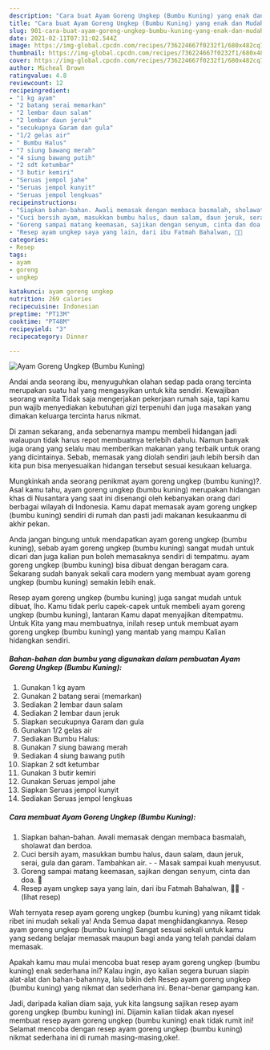 ```yaml
---
description: "Cara buat Ayam Goreng Ungkep (Bumbu Kuning) yang enak dan Mudah Dibuat"
title: "Cara buat Ayam Goreng Ungkep (Bumbu Kuning) yang enak dan Mudah Dibuat"
slug: 901-cara-buat-ayam-goreng-ungkep-bumbu-kuning-yang-enak-dan-mudah-dibuat
date: 2021-02-11T07:31:02.544Z
image: https://img-global.cpcdn.com/recipes/736224667f0232f1/680x482cq70/ayam-goreng-ungkep-bumbu-kuning-foto-resep-utama.jpg
thumbnail: https://img-global.cpcdn.com/recipes/736224667f0232f1/680x482cq70/ayam-goreng-ungkep-bumbu-kuning-foto-resep-utama.jpg
cover: https://img-global.cpcdn.com/recipes/736224667f0232f1/680x482cq70/ayam-goreng-ungkep-bumbu-kuning-foto-resep-utama.jpg
author: Micheal Brown
ratingvalue: 4.8
reviewcount: 12
recipeingredient:
- "1 kg ayam"
- "2 batang serai memarkan"
- "2 lembar daun salam"
- "2 lembar daun jeruk"
- "secukupnya Garam dan gula"
- "1/2 gelas air"
- " Bumbu Halus"
- "7 siung bawang merah"
- "4 siung bawang putih"
- "2 sdt ketumbar"
- "3 butir kemiri"
- "Seruas jempol jahe"
- "Seruas jempol kunyit"
- "Seruas jempol lengkuas"
recipeinstructions:
- "Siapkan bahan-bahan. Awali memasak dengan membaca basmalah, sholawat dan berdoa."
- "Cuci bersih ayam, masukkan bumbu halus, daun salam, daun jeruk, serai, gula dan garam. Tambahkan air.   Masak sampai kuah menyusut."
- "Goreng sampai matang keemasan, sajikan dengan senyum, cinta dan doa. 🖤"
- "Resep ayam ungkep saya yang lain, dari ibu Fatmah Bahalwan, 🖤🥰           (lihat resep)"
categories:
- Resep
tags:
- ayam
- goreng
- ungkep

katakunci: ayam goreng ungkep 
nutrition: 269 calories
recipecuisine: Indonesian
preptime: "PT13M"
cooktime: "PT48M"
recipeyield: "3"
recipecategory: Dinner

---
```



![Ayam Goreng Ungkep (Bumbu Kuning)](https://img-global.cpcdn.com/recipes/736224667f0232f1/680x482cq70/ayam-goreng-ungkep-bumbu-kuning-foto-resep-utama.jpg)

Andai anda seorang ibu, menyuguhkan olahan sedap pada orang tercinta merupakan suatu hal yang mengasyikan untuk kita sendiri. Kewajiban seorang  wanita Tidak saja mengerjakan pekerjaan rumah saja, tapi kamu pun wajib menyediakan kebutuhan gizi terpenuhi dan juga masakan yang dimakan keluarga tercinta harus nikmat.

Di zaman  sekarang, anda sebenarnya mampu membeli hidangan jadi walaupun tidak harus repot membuatnya terlebih dahulu. Namun banyak juga orang yang selalu mau memberikan makanan yang terbaik untuk orang yang dicintainya. Sebab, memasak yang diolah sendiri jauh lebih bersih dan kita pun bisa menyesuaikan hidangan tersebut sesuai kesukaan keluarga. 



Mungkinkah anda seorang penikmat ayam goreng ungkep (bumbu kuning)?. Asal kamu tahu, ayam goreng ungkep (bumbu kuning) merupakan hidangan khas di Nusantara yang saat ini disenangi oleh kebanyakan orang dari berbagai wilayah di Indonesia. Kamu dapat memasak ayam goreng ungkep (bumbu kuning) sendiri di rumah dan pasti jadi makanan kesukaanmu di akhir pekan.

Anda jangan bingung untuk mendapatkan ayam goreng ungkep (bumbu kuning), sebab ayam goreng ungkep (bumbu kuning) sangat mudah untuk dicari dan juga kalian pun boleh memasaknya sendiri di tempatmu. ayam goreng ungkep (bumbu kuning) bisa dibuat dengan beragam cara. Sekarang sudah banyak sekali cara modern yang membuat ayam goreng ungkep (bumbu kuning) semakin lebih enak.

Resep ayam goreng ungkep (bumbu kuning) juga sangat mudah untuk dibuat, lho. Kamu tidak perlu capek-capek untuk membeli ayam goreng ungkep (bumbu kuning), lantaran Kamu dapat menyajikan ditempatmu. Untuk Kita yang mau membuatnya, inilah resep untuk membuat ayam goreng ungkep (bumbu kuning) yang mantab yang mampu Kalian hidangkan sendiri.

<!--inarticleads1-->

##### Bahan-bahan dan bumbu yang digunakan dalam pembuatan Ayam Goreng Ungkep (Bumbu Kuning):

1. Gunakan 1 kg ayam
1. Gunakan 2 batang serai (memarkan)
1. Sediakan 2 lembar daun salam
1. Sediakan 2 lembar daun jeruk
1. Siapkan secukupnya Garam dan gula
1. Gunakan 1/2 gelas air
1. Sediakan  Bumbu Halus:
1. Gunakan 7 siung bawang merah
1. Sediakan 4 siung bawang putih
1. Siapkan 2 sdt ketumbar
1. Gunakan 3 butir kemiri
1. Gunakan Seruas jempol jahe
1. Siapkan Seruas jempol kunyit
1. Sediakan Seruas jempol lengkuas




<!--inarticleads2-->

##### Cara membuat Ayam Goreng Ungkep (Bumbu Kuning):

1. Siapkan bahan-bahan. Awali memasak dengan membaca basmalah, sholawat dan berdoa.
1. Cuci bersih ayam, masukkan bumbu halus, daun salam, daun jeruk, serai, gula dan garam. Tambahkan air.  -  - Masak sampai kuah menyusut.
1. Goreng sampai matang keemasan, sajikan dengan senyum, cinta dan doa. 🖤
1. Resep ayam ungkep saya yang lain, dari ibu Fatmah Bahalwan, 🖤🥰 -           (lihat resep)




Wah ternyata resep ayam goreng ungkep (bumbu kuning) yang nikamt tidak ribet ini mudah sekali ya! Anda Semua dapat menghidangkannya. Resep ayam goreng ungkep (bumbu kuning) Sangat sesuai sekali untuk kamu yang sedang belajar memasak maupun bagi anda yang telah pandai dalam memasak.

Apakah kamu mau mulai mencoba buat resep ayam goreng ungkep (bumbu kuning) enak sederhana ini? Kalau ingin, ayo kalian segera buruan siapin alat-alat dan bahan-bahannya, lalu bikin deh Resep ayam goreng ungkep (bumbu kuning) yang nikmat dan sederhana ini. Benar-benar gampang kan. 

Jadi, daripada kalian diam saja, yuk kita langsung sajikan resep ayam goreng ungkep (bumbu kuning) ini. Dijamin kalian tiidak akan nyesel membuat resep ayam goreng ungkep (bumbu kuning) enak tidak rumit ini! Selamat mencoba dengan resep ayam goreng ungkep (bumbu kuning) nikmat sederhana ini di rumah masing-masing,oke!.

